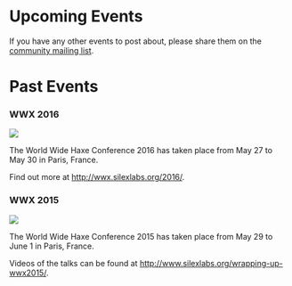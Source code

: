 # Upcoming Events

If you have any other events to post about, please share them on the <a href="http://groups.google.com/group/haxelang?hl=en">community mailing list</a>.

# Past Events

### WWX 2016

<a href="https://twitter.com/silexlabs/status/738394943727775745">
  <img src="https://pbs.twimg.com/media/Cj9OSR-XIAAwPlc.jpg:large"/>
</a>

The World Wide Haxe Conference 2016 has taken place from May 27 to May 30 in Paris, France.

Find out more at <http://wwx.silexlabs.org/2016/>.

### WWX 2015

<a href="https://twitter.com/silexlabs/status/560135789942935552/photo/1">
  <img src="https://pbs.twimg.com/media/B8YAiFgIYAAMdn1.png:large"/>
</a>

The World Wide Haxe Conference 2015 has taken place from May 29 to June 1 in Paris, France.

Videos of the talks can be found at <http://www.silexlabs.org/wrapping-up-wwx2015/>.
